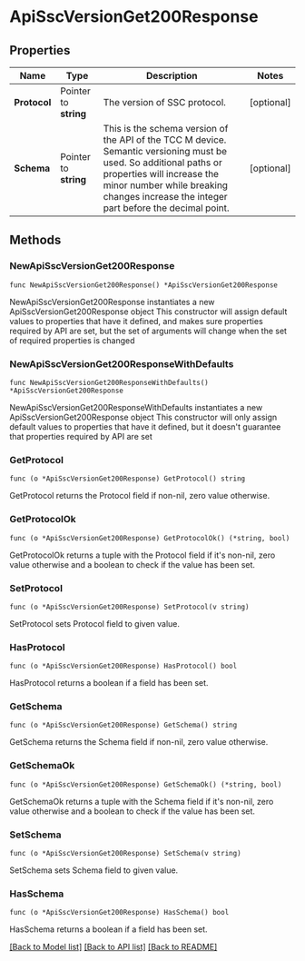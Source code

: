 # ApiSscVersionGet200Response

## Properties

Name | Type | Description | Notes
------------ | ------------- | ------------- | -------------
**Protocol** | Pointer to **string** | The version of SSC protocol. | [optional] 
**Schema** | Pointer to **string** | This is the schema version of the API of the TCC M device. Semantic versioning must be used. So additional paths or properties will increase the minor number while breaking changes increase the integer part before the decimal point. | [optional] 

## Methods

### NewApiSscVersionGet200Response

`func NewApiSscVersionGet200Response() *ApiSscVersionGet200Response`

NewApiSscVersionGet200Response instantiates a new ApiSscVersionGet200Response object
This constructor will assign default values to properties that have it defined,
and makes sure properties required by API are set, but the set of arguments
will change when the set of required properties is changed

### NewApiSscVersionGet200ResponseWithDefaults

`func NewApiSscVersionGet200ResponseWithDefaults() *ApiSscVersionGet200Response`

NewApiSscVersionGet200ResponseWithDefaults instantiates a new ApiSscVersionGet200Response object
This constructor will only assign default values to properties that have it defined,
but it doesn't guarantee that properties required by API are set

### GetProtocol

`func (o *ApiSscVersionGet200Response) GetProtocol() string`

GetProtocol returns the Protocol field if non-nil, zero value otherwise.

### GetProtocolOk

`func (o *ApiSscVersionGet200Response) GetProtocolOk() (*string, bool)`

GetProtocolOk returns a tuple with the Protocol field if it's non-nil, zero value otherwise
and a boolean to check if the value has been set.

### SetProtocol

`func (o *ApiSscVersionGet200Response) SetProtocol(v string)`

SetProtocol sets Protocol field to given value.

### HasProtocol

`func (o *ApiSscVersionGet200Response) HasProtocol() bool`

HasProtocol returns a boolean if a field has been set.

### GetSchema

`func (o *ApiSscVersionGet200Response) GetSchema() string`

GetSchema returns the Schema field if non-nil, zero value otherwise.

### GetSchemaOk

`func (o *ApiSscVersionGet200Response) GetSchemaOk() (*string, bool)`

GetSchemaOk returns a tuple with the Schema field if it's non-nil, zero value otherwise
and a boolean to check if the value has been set.

### SetSchema

`func (o *ApiSscVersionGet200Response) SetSchema(v string)`

SetSchema sets Schema field to given value.

### HasSchema

`func (o *ApiSscVersionGet200Response) HasSchema() bool`

HasSchema returns a boolean if a field has been set.


[[Back to Model list]](../README.md#documentation-for-models) [[Back to API list]](../README.md#documentation-for-api-endpoints) [[Back to README]](../README.md)


